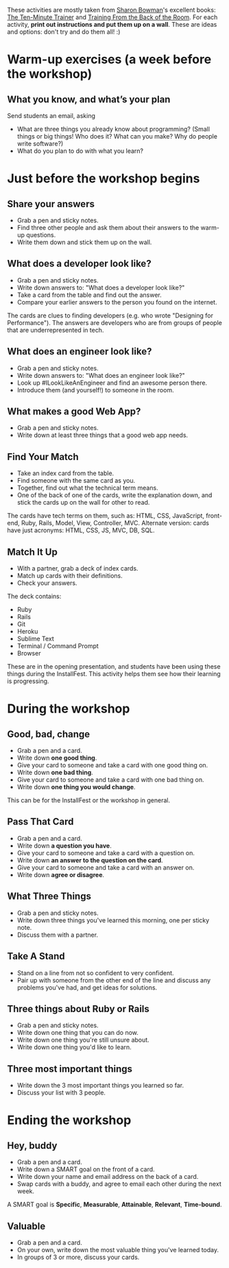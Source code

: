 These activities are mostly taken from [Sharon Bowman](http://bowperson.com/)'s excellent books: [The Ten-Minute Trainer](http://www.amazon.com/Ten-Minute-Trainer-Teach-Quick-Stick/dp/0787974420/) and [Training From the Back of the Room](http://www.amazon.com/Training-Back-Room-Aside-Learn/dp/0787996629/). For each activity, **print out instructions and put them up on a wall**. These are ideas and options: don't try and do them all! :)

# <a name="warm-upexercises"></a> Warm-up exercises (a week before the workshop)

## <a name="whatyouknowandwhatsyourplan"></a> What you know, and what’s your plan

Send students an email, asking

* What are three things you already know about programming? (Small things or big things! Who does it? What can you make? Why do people write software?)
* What do you plan to do with what you learn?

# <a name="justbeforetheworkshopbegins"></a> Just before the workshop begins

## <a name="shareyouranswers"></a> Share your answers

* Grab a pen and sticky notes.
* Find three other people and ask them about their answers to the warm-up questions.
* Write them down and stick them up on the wall.

## <a name="whatdoesadeveloperlooklike"></a> What does a developer look like?

* Grab a pen and sticky notes.
* Write down answers to: "What does a developer look like?"
* Take a card from the table and find out the answer.
* Compare your earlier answers to the person you found on the internet.

The cards are clues to finding developers (e.g. who wrote "Designing for Performance"). The answers are developers who are from groups of people that are underrepresented in tech.

## <a name="whatdoesanengineerlooklike"></a> What does an engineer look like?

* Grab a pen and sticky notes.
* Write down answers to: "What does an engineer look like?"
* Look up #ILookLikeAnEngineer and find an awesome person there.
* Introduce them (and yourself!) to someone in the room.

## <a name="whatmakesagoodwebapp"></a> What makes a good Web App?

* Grab a pen and sticky notes.
* Write down at least three things that a good web app needs.

## <a name="findyourmatch"></a> Find Your Match

* Take an index card from the table.
* Find someone with the same card as you.
* Together, find out what the technical term means.
* One of the back of one of the cards, write the explanation down, and stick the cards up on the wall for other to read.

The cards have tech terms on them, such as: HTML, CSS, JavaScript, front-end, Ruby, Rails, Model, View, Controller, MVC. Alternate version: cards have just acronyms: HTML, CSS, JS, MVC, DB, SQL.

## <a name="matchitup"></a> Match It Up

* With a partner, grab a deck of index cards.
* Match up cards with their definitions.
* Check your answers.

The deck contains:

* Ruby
* Rails
* Git
* Heroku
* Sublime Text
* Terminal / Command Prompt
* Browser

These are in the opening presentation, and students have been using these things during the InstallFest. This activity helps them see how their learning is progressing.

# <a name="duringtheworkshop"></a> During the workshop

## <a name="goodbadchange"></a> Good, bad, change

* Grab a pen and a card.
* Write down **one good thing**.
* Give your card to someone and take a card with one good thing on.
* Write down **one bad thing**.
* Give your card to someone and take a card with one bad thing on.
* Write down **one thing you would change**.

This can be for the InstallFest or the workshop in general.

## <a name="passthatcard"></a> Pass That Card

* Grab a pen and a card.
* Write down **a question you have**.
* Give your card to someone and take a card with a question on.
* Write down **an answer to the question on the card**.
* Give your card to someone and take a card with an answer on.
* Write down **agree or disagree**.

## <a name="whatthreethings"></a> What Three Things

* Grab a pen and sticky notes.
* Write down three things you've learned this morning, one per sticky note.
* Discuss them with a partner.

## <a name="takeastand"></a> Take A Stand

* Stand on a line from not so confident to very confident.
* Pair up with someone from the other end of the line and discuss any problems you've had, and get ideas for solutions.

## <a name="threethingsaboutrubyorrails"></a> Three things about Ruby or Rails

* Grab a pen and sticky notes.
* Write down one thing that you can do now.
* Write down one thing you're still unsure about.
* Write down one thing you'd like to learn.

## <a name="three-most-important-things"></a> Three most important things

* Write down the 3 most important things you learned so far.
* Discuss your list with 3 people.

# <a name="endingtheworkshop"></a> Ending the workshop

## <a name="heybuddy"></a> Hey, buddy

* Grab a pen and a card.
* Write down a SMART goal on the front of a card.
* Write down your name and email address on the back of a card.
* Swap cards with a buddy, and agree to email each other during the next week.

A SMART goal is **Specific**, **Measurable**, **Attainable**, **Relevant**, **Time-bound**.

## <a name="valuable"></a> Valuable

* Grab a pen and a card.
* On your own, write down the most valuable thing you've learned today.
* In groups of 3 or more, discuss your cards.
